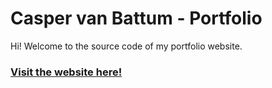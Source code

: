 # Casper van Battum - Portfolio

Hi! Welcome to the source code of my portfolio website.

### [Visit the website here!](http://cvanbattum.com)
